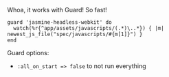 Whoa, it works with Guard! So fast!

    guard 'jasmine-headless-webkit' do
      watch(%r{^app/assets/javascripts/(.*)\..*}) { |m| newest_js_file("spec/javascripts/#{m[1]}") }
    end

Guard options:

* `:all_on_start => false` to not run everything

